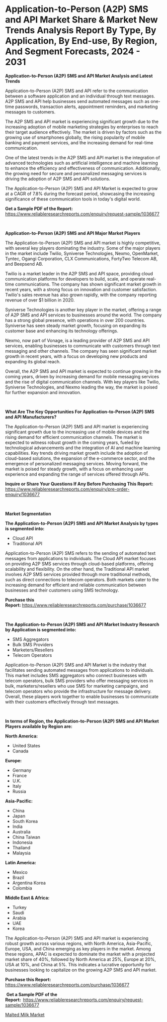 <p><h1>Application-to-Person (A2P) SMS and API Market Share & Market New Trends Analysis Report By Type, By Application, By End-use, By Region, And Segment Forecasts, 2024 - 2031</h1></p><p><strong>Application-to-Person (A2P) SMS and API Market Analysis and Latest Trends</strong></p>
<p><p>Application-to-Person (A2P) SMS and API refer to the communication between a software application and an individual through text messages. A2P SMS and API help businesses send automated messages such as one-time passwords, transaction alerts, appointment reminders, and marketing messages to customers.</p><p>The A2P SMS and API market is experiencing significant growth due to the increasing adoption of mobile marketing strategies by enterprises to reach their target audience effectively. The market is driven by factors such as the growing use of smartphones globally, the rising popularity of mobile banking and payment services, and the increasing demand for real-time communication.</p><p>One of the latest trends in the A2P SMS and API market is the integration of advanced technologies such as artificial intelligence and machine learning to enhance the efficiency and effectiveness of communication. Additionally, the growing need for secure and personalized messaging services is driving the adoption of A2P SMS and API solutions.</p><p>The Application-to-Person (A2P) SMS and API Market is expected to grow at a CAGR of 7.8% during the forecast period, showcasing the increasing significance of these communication tools in today's digital world.</p></p>
<p><strong>Get a Sample PDF of the Report:&nbsp;</strong> <a href="https://www.reliableresearchreports.com/enquiry/request-sample/1036677">https://www.reliableresearchreports.com/enquiry/request-sample/1036677</a></p>
<p>&nbsp;</p>
<p><strong>Application-to-Person (A2P) SMS and API Major Market Players</strong></p>
<p><p>The Application-to-Person (A2P) SMS and API market is highly competitive, with several key players dominating the industry. Some of the major players in the market include Twilio, Syniverse Technologies, Nexmo, OpenMarket, Tyntec, Ogangi Corporation, CLX Communications, FortyTwo Telecom AB, and Beepsend AB.</p><p>Twilio is a market leader in the A2P SMS and API space, providing cloud communication platforms for developers to build, scale, and operate real-time communications. The company has shown significant market growth in recent years, with a strong focus on innovation and customer satisfaction. Twilio's sales revenue has also grown rapidly, with the company reporting revenue of over $1 billion in 2020.</p><p>Syniverse Technologies is another key player in the market, offering a range of A2P SMS and API services to businesses around the world. The company has a strong global presence, with operations in over 200 countries. Syniverse has seen steady market growth, focusing on expanding its customer base and enhancing its technology offerings.</p><p>Nexmo, now part of Vonage, is a leading provider of A2P SMS and API services, enabling businesses to communicate with customers through text messaging and other channels. The company has seen significant market growth in recent years, with a focus on developing new products and expanding its global reach.</p><p>Overall, the A2P SMS and API market is expected to continue growing in the coming years, driven by increasing demand for mobile messaging services and the rise of digital communication channels. With key players like Twilio, Syniverse Technologies, and Nexmo leading the way, the market is poised for further expansion and innovation.</p></p>
<p>&nbsp;</p>
<p><strong>What Are The Key Opportunities For Application-to-Person (A2P) SMS and API Manufacturers?</strong></p>
<p><p>The Application-to-Person (A2P) SMS and API market is experiencing significant growth due to the increasing use of mobile devices and the rising demand for efficient communication channels. The market is expected to witness robust growth in the coming years, fueled by technological advancements and the integration of AI and machine learning capabilities. Key trends driving market growth include the adoption of cloud-based solutions, the expansion of the e-commerce sector, and the emergence of personalized messaging services. Moving forward, the market is poised for steady growth, with a focus on enhancing user experience and expanding the range of services offered through APIs.</p></p>
<p><strong>Inquire or Share Your Questions If Any Before Purchasing This Report:</strong> <a href="https://www.reliableresearchreports.com/enquiry/pre-order-enquiry/1036677">https://www.reliableresearchreports.com/enquiry/pre-order-enquiry/1036677</a></p>
<p>&nbsp;</p>
<p><strong>Market Segmentation</strong></p>
<p><strong>The Application-to-Person (A2P) SMS and API Market Analysis by types is segmented into:</strong></p>
<p><ul><li>Cloud API</li><li>Traditional API</li></ul></p>
<p><p>Application-to-Person (A2P) SMS refers to the sending of automated text messages from applications to individuals. The Cloud API market focuses on providing A2P SMS services through cloud-based platforms, offering scalability and flexibility. On the other hand, the Traditional API market involves A2P SMS services provided through more traditional methods, such as direct connections to telecom operators. Both markets cater to the increasing demand for efficient and reliable communication between businesses and their customers using SMS technology.</p></p>
<p><strong>Purchase this Report:&nbsp;</strong><a href="https://www.reliableresearchreports.com/purchase/1036677">https://www.reliableresearchreports.com/purchase/1036677</a></p>
<p>&nbsp;</p>
<p><strong>The Application-to-Person (A2P) SMS and API Market Industry Research by Application is segmented into:</strong></p>
<p><ul><li>SMS Aggregators</li><li>Bulk SMS Providers</li><li>Marketers/Resellers</li><li>Telecom Operators</li></ul></p>
<p><p>Application-to-Person (A2P) SMS and API Market is the industry that facilitates sending automated messages from applications to individuals. This market includes SMS aggregators who connect businesses with telecom operators, bulk SMS providers who offer messaging services in bulk, marketers/resellers who use SMS for marketing campaigns, and telecom operators who provide the infrastructure for message delivery. Overall, these players work together to enable businesses to communicate with their customers effectively through text messages.</p></p>
<p>&nbsp;</p>
<p><strong>In terms of Region, the Application-to-Person (A2P) SMS and API Market Players available by Region are:</strong></p>
<p>
    <p> <strong> North America: </strong>
        <ul>
            <li>United States</li>
            <li>Canada</li>
        </ul>
        </p> 
    <p> <strong> Europe: </strong>
        <ul>
            <li>Germany</li>
            <li>France</li>
            <li>U.K.</li>
            <li>Italy</li>
            <li>Russia</li>
        </ul>
        </p> 
    <p> <strong> Asia-Pacific: </strong>
        <ul>
            <li>China</li>
            <li>Japan</li>
            <li>South Korea</li>
            <li>India</li>
            <li>Australia</li>
            <li>China Taiwan</li>
            <li>Indonesia</li>
            <li>Thailand</li>
            <li>Malaysia</li>
        </ul>
        </p> 
    <p> <strong> Latin America: </strong>
        <ul>
            <li>Mexico</li>
            <li>Brazil</li>
            <li>Argentina Korea</li>
            <li>Colombia</li>
        </ul>
        </p> 
    <p> <strong> Middle East & Africa: </strong>
        <ul>
            <li>Turkey</li>
            <li>Saudi</li>
            <li>Arabia</li>
            <li>UAE</li>
            <li>Korea</li>
        </ul>
    </p>
    </p>
<p><p>The Application-to-Person (A2P) SMS and API market is experiencing robust growth across various regions, with North America, Asia-Pacific, Europe, USA, and China emerging as key players in the market. Among these regions, APAC is expected to dominate the market with a projected market share of 40%, followed by North America at 25%, Europe at 20%, USA at 10%, and China at 5%. This indicates a lucrative opportunity for businesses looking to capitalize on the growing A2P SMS and API market.</p></p>
<p><strong>Purchase this Report: </strong><a href="https://www.reliableresearchreports.com/purchase/1036677">https://www.reliableresearchreports.com/purchase/1036677</a></p>
<p>&nbsp;<strong>Get a Sample PDF of the Report:&nbsp;&nbsp;</strong><a href="https://www.reliableresearchreports.com/enquiry/request-sample/1036677">https://www.reliableresearchreports.com/enquiry/request-sample/1036677</a></p>
<p><strong></strong></p>
<p><p><a href="https://github.com/laholand/Market-Research-Report-List-1/blob/main/malted-milk-market.md">Malted Milk Market</a></p></p>